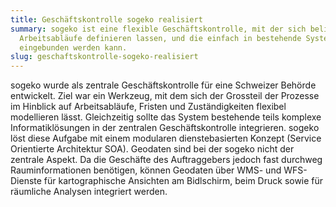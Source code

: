 ```yaml
---
title: Geschäftskontrolle sogeko realisiert
summary: sogeko ist eine flexible Geschäftskontrolle, mit der sich beliebige
  Arbeitsabläufe definieren lassen, und die einfach in bestehende Systeme
  eingebunden werden kann.
slug: geschaftskontrolle-sogeko-realisiert
---
```

sogeko wurde als zentrale Geschäftskontrolle für eine Schweizer Behörde entwickelt. Ziel war ein Werkzeug, mit dem sich der Grossteil der Prozesse im Hinblick auf Arbeitsabläufe, Fristen und Zuständigkeiten flexibel modellieren lässt. Gleichzeitig sollte das System bestehende teils komplexe Informatiklösungen in der zentralen Geschäftskontrolle integrieren. sogeko löst diese Aufgabe mit einem modularen dienstebasierten Konzept (Service Orientierte Architektur SOA). Geodaten sind bei der sogeko nicht der zentrale Aspekt. Da die Geschäfte des Auftraggebers jedoch fast durchweg Rauminformationen benötigen, können Geodaten über WMS- und WFS-Dienste für kartographische Ansichten am Bidlschirm, beim Druck sowie für räumliche Analysen integriert werden.